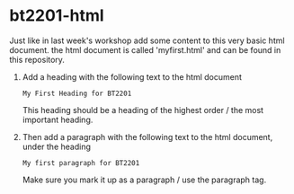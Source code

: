 # bt2201-html


Just like in last week's workshop add some content to this very basic html document. the html document is called 'myfirst.html' and can be found in this repository. 

1. Add a heading with the following text to the html document 

   `My First Heading for BT2201`

   This heading should be a heading of the highest order / the most important heading.

2. Then add a paragraph with the following text to the html document, under the heading

   `My first paragraph for BT2201`

   Make sure you mark it up as a paragraph / use the paragraph tag.

